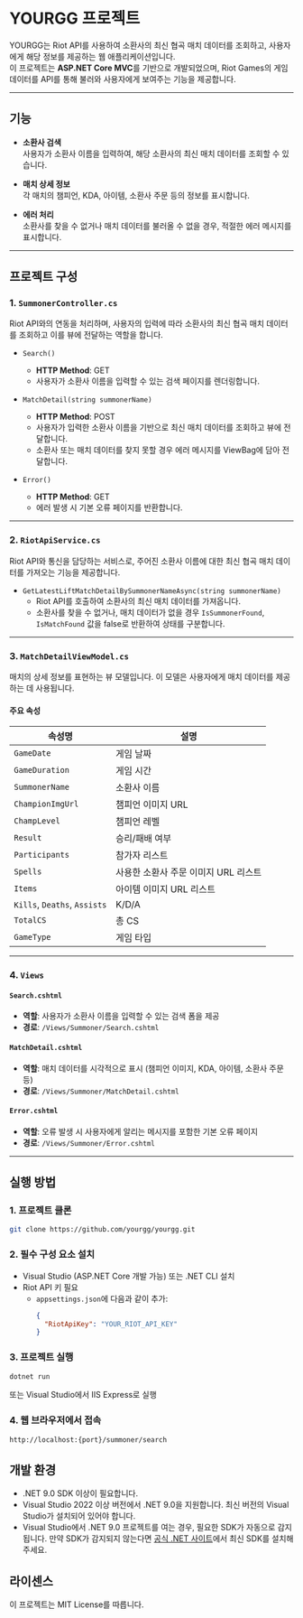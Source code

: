 # YOURGG 프로젝트

YOURGG는 Riot API를 사용하여 소환사의 최신 협곡 매치 데이터를 조회하고, 사용자에게 해당 정보를 제공하는 웹 애플리케이션입니다.  
이 프로젝트는 **ASP.NET Core MVC**를 기반으로 개발되었으며, Riot Games의 게임 데이터를 API를 통해 불러와 사용자에게 보여주는 기능을 제공합니다.

---

## 기능

- **소환사 검색**  
  사용자가 소환사 이름을 입력하여, 해당 소환사의 최신 매치 데이터를 조회할 수 있습니다.

- **매치 상세 정보**  
  각 매치의 챔피언, KDA, 아이템, 소환사 주문 등의 정보를 표시합니다.

- **에러 처리**  
  소환사를 찾을 수 없거나 매치 데이터를 불러올 수 없을 경우, 적절한 에러 메시지를 표시합니다.

---

## 프로젝트 구성

### 1. `SummonerController.cs`

Riot API와의 연동을 처리하며, 사용자의 입력에 따라 소환사의 최신 협곡 매치 데이터를 조회하고 이를 뷰에 전달하는 역할을 합니다.

- `Search()`  
  - **HTTP Method**: GET  
  - 사용자가 소환사 이름을 입력할 수 있는 검색 페이지를 렌더링합니다.

- `MatchDetail(string summonerName)`  
  - **HTTP Method**: POST  
  - 사용자가 입력한 소환사 이름을 기반으로 최신 매치 데이터를 조회하고 뷰에 전달합니다.  
  - 소환사 또는 매치 데이터를 찾지 못할 경우 에러 메시지를 ViewBag에 담아 전달합니다.

- `Error()`  
  - **HTTP Method**: GET  
  - 에러 발생 시 기본 오류 페이지를 반환합니다.

---

### 2. `RiotApiService.cs`

Riot API와 통신을 담당하는 서비스로, 주어진 소환사 이름에 대한 최신 협곡 매치 데이터를 가져오는 기능을 제공합니다.

- `GetLatestLiftMatchDetailBySummonerNameAsync(string summonerName)`  
  - Riot API를 호출하여 소환사의 최신 매치 데이터를 가져옵니다.  
  - 소환사를 찾을 수 없거나, 매치 데이터가 없을 경우 `IsSummonerFound`, `IsMatchFound` 값을 false로 반환하여 상태를 구분합니다.

---

### 3. `MatchDetailViewModel.cs`

매치의 상세 정보를 표현하는 뷰 모델입니다. 이 모델은 사용자에게 매치 데이터를 제공하는 데 사용됩니다.

#### 주요 속성

| 속성명 | 설명 |
|--------|------|
| `GameDate` | 게임 날짜 |
| `GameDuration` | 게임 시간 |
| `SummonerName` | 소환사 이름 |
| `ChampionImgUrl` | 챔피언 이미지 URL |
| `ChampLevel` | 챔피언 레벨 |
| `Result` | 승리/패배 여부 |
| `Participants` | 참가자 리스트 |
| `Spells` | 사용한 소환사 주문 이미지 URL 리스트 |
| `Items` | 아이템 이미지 URL 리스트 |
| `Kills`, `Deaths`, `Assists` | K/D/A |
| `TotalCS` | 총 CS |
| `GameType` | 게임 타입 |

---

### 4. `Views`

#### `Search.cshtml`

- **역할**: 사용자가 소환사 이름을 입력할 수 있는 검색 폼을 제공  
- **경로**: `/Views/Summoner/Search.cshtml`

#### `MatchDetail.cshtml`

- **역할**: 매치 데이터를 시각적으로 표시 (챔피언 이미지, KDA, 아이템, 소환사 주문 등)  
- **경로**: `/Views/Summoner/MatchDetail.cshtml`

#### `Error.cshtml`

- **역할**: 오류 발생 시 사용자에게 알리는 메시지를 포함한 기본 오류 페이지  
- **경로**: `/Views/Summoner/Error.cshtml`

---

## 실행 방법

### 1. **프로젝트 클론**

```bash
git clone https://github.com/yourgg/yourgg.git
```
### 2. 필수 구성 요소 설치

- Visual Studio (ASP.NET Core 개발 가능) 또는 .NET CLI 설치
- Riot API 키 필요  
  - `appsettings.json`에 다음과 같이 추가:
    ```json
    {
      "RiotApiKey": "YOUR_RIOT_API_KEY"
    }
    ```

### 3. 프로젝트 실행

```bash
dotnet run
```
또는 Visual Studio에서 IIS Express로 실행

### 4. 웹 브라우저에서 접속

```bash
http://localhost:{port}/summoner/search
```
## 개발 환경

- .NET 9.0 SDK 이상이 필요합니다.
- Visual Studio 2022 이상 버전에서 .NET 9.0을 지원합니다. 최신 버전의 Visual Studio가 설치되어 있어야 합니다.
- Visual Studio에서 .NET 9.0 프로젝트를 여는 경우, 필요한 SDK가 자동으로 감지됩니다. 만약 SDK가 감지되지 않는다면 [공식 .NET 사이트](https://dotnet.microsoft.com/download)에서 최신 SDK를 설치해 주세요.

## 라이센스
이 프로젝트는 MIT License를 따릅니다.
